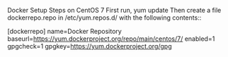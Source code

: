 Docker Setup Steps on CentOS 7
First run,
yum update
Then create a file dockerrepo.repo in /etc/yum.repos.d/ with the following contents::

[dockerrepo] 
name=Docker Repository 
baseurl=https://yum.dockerproject.org/repo/main/centos/7/ 
enabled=1 
gpgcheck=1 
gpgkey=https://yum.dockerproject.org/gpg



